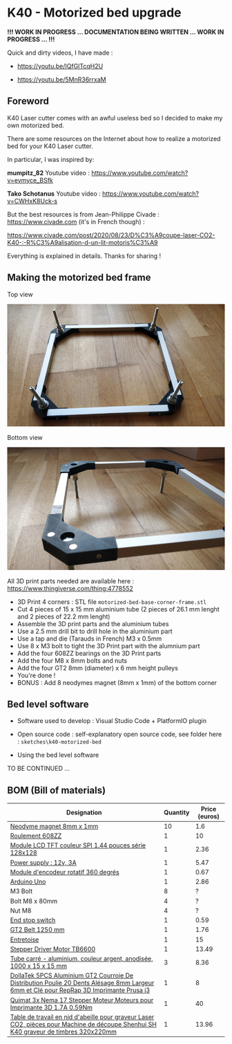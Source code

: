 # K40 - Motorized bed upgrade

__!!! WORK IN PROGRESS ... DOCUMENTATION BEING WRITTEN ... WORK IN PROGRESS ... !!!__

Quick and dirty videos, I have made : 

* https://youtu.be/IQfGlTcqH2U

* <https://youtu.be/5MnR36rrxaM>

## Foreword

K40 Laser cutter comes with an awful useless bed so I decided to make my own motorized bed.

There are some resources on the Internet about how to realize a motorized bed for your K40 Laser cutter.

In particular, I was inspired by:

__mumpitz_82__ Youtube video : <https://www.youtube.com/watch?v=evmyce_BSfk>

__Tako Schotanus__ Youtube video : <https://www.youtube.com/watch?v=CWHxK8Uck-s>

But the best resources is from Jean-Philippe Civade : <https://www.civade.com> (it's in French though) :

<https://www.civade.com/post/2020/08/23/D%C3%A9coupe-laser-CO2-K40-:-R%C3%A9alisation-d-un-lit-motoris%C3%A9>

Everything is explained in details. Thanks for sharing !

## Making the motorized bed frame

Top view

![alt text](images/IMG_20210109_165557.jpg)

Bottom view

![alt text](images/IMG_20210109_165618.jpg)

All 3D print parts needed are available here : <https://www.thingiverse.com/thing:4778552>

* 3D Print 4 corners : STL file `motorized-bed-base-corner-frame.stl`
* Cut 4 pieces of 15 x 15 mm aluminium tube (2 pieces of 26.1 mm lenght and 2 pieces of 22.2 mm lenght)
* Assemble the 3D print parts and the aluminium tubes
* Use a 2.5 mm drill bit to drill hole in the aluminium part
* Use a tap and die (Tarauds in French) M3 x 0.5mm 
* Use 8 x M3 bolt to tight the 3D Print part with the alumnium part
* Add the four 608ZZ bearings on the 3D Print parts
* Add the four M8 x 8mm bolts and nuts
* Add the four GT2 8mm (diameter) x 6 mm height pulleys 
* You're done !
* BONUS : Add 8 neodymes magnet (8mm x 1mm) of the bottom corner

## Bed level software

* Software used to develop : Visual Studio Code + PlatformIO plugin

* Open source code : self-explanatory open source code, see folder here : `sketches\k40-motorized-bed`

* Using the bed level software





TO BE CONTINUED ...

## BOM (Bill of materials)

| Designation                                                                                                                                                                                                                                                                                                                                       | Quantity | Price (euros) |
|---------------------------------------------------------------------------------------------------------------------------------------------------------------------------------------------------------------------------------------------------------------------------------------------------------------------------------------------------|----------|---------------|
| [Neodyme magnet 8mm x 1mm](https://fr.aliexpress.com/item/1005001485065704.html?spm=a2g0o.productlist.0.0.25674670G505Yw&algo_pvid=8e590427-5b37-46f8-9b7d-35950906bf52&algo_expid=8e590427-5b37-46f8-9b7d-35950906bf52-1&btsid=0b0a187b16145338740781053e6306&ws_ab_test=searchweb0_0,searchweb201602_,searchweb201603_)                         | 10       | 1.6           |
| [Roulement 608ZZ](https://www.amazon.fr/gp/product/B07RZ651J7/ref=ppx_yo_dt_b_search_asin_title?ie=UTF8&psc=1)                                                                                                                                                                                                                                    | 1        | 10            |
| [Module LCD TFT couleur SPI 1.44 pouces série 128x128](https://fr.aliexpress.com/item/32805710090.html?spm=a2g0o.productlist.0.0.3d7f1d29woOsDt&algo_pvid=4743a9a4-b74f-449a-873f-ef37a87d4dc8&algo_expid=4743a9a4-b74f-449a-873f-ef37a87d4dc8-12&btsid=0b0a187b16145341090693280e6306&ws_ab_test=searchweb0_0,searchweb201602_,searchweb201603_) | 1        | 2.36          |
| [Power supply : 12v, 3A](https://fr.aliexpress.com/item/32983648084.html?spm=a2g0s.9042311.0.0.27426c379UWNDo)                                                                                                                                                                                                                                    | 1        | 5.47          |
| [Module d'encodeur rotatif 360 degrés](https://fr.aliexpress.com/item/32648520888.html?spm=a2g0s.9042311.0.0.1ec66c37pUfP6L)                                                                                                                                                                                                                      | 1        | 0.67          |
| [Arduino Uno](https://fr.aliexpress.com/item/32272099710.html?spm=a2g0o.productlist.0.0.175e3738xCRVQC&algo_pvid=792f52bf-9a79-4d4b-aeee-199bcc69d8aa&algo_expid=792f52bf-9a79-4d4b-aeee-199bcc69d8aa-2&btsid=0b0a187b16145346123117133e6306&ws_ab_test=searchweb0_0,searchweb201602_,searchweb201603_)                                           | 1        | 2.86          |
| M3 Bolt                                                                                                                                                                                                                                                                                                                                           | 8        | ?             |
| Bolt M8 x 80mm                                                                                                                                                                                                                                                                                                                                    | 4        | ?             |
| Nut M8                                                                                                                                                                                                                                                                                                                                            | 4        | ?             |
| [End stop switch](https://fr.aliexpress.com/item/32824972155.html?spm=a2g0s.9042311.0.0.27426c37mAJldV)                                                                                                                                                                                                                                           | 1        | 0.59          |
| [GT2 Belt 1250 mm](https://fr.aliexpress.com/item/4000307078477.html?spm=a2g0s.9042311.0.0.70226c377k5Fyv)                                                                                                                                                                                                                                        | 1        | 1.76          |
| [Entretoise](https://www.amazon.fr/gp/product/B07RP6CRD5/ref=ppx_yo_dt_b_asin_title_o01_s00?ie=UTF8&psc=1)                                                                                                                                                                                                                                        | 1        | 15            |
| [Stepper Driver Motor TB6600](https://www.amazon.fr/gp/product/B0811GSPJK/ref=ppx_yo_dt_b_asin_title_o04_s00?ie=UTF8&psc=1)                                                                                                                                                                                                                       | 1        | 13.49         |
| [Tube carré - aluminium, couleur argent, anodisée, 1000 x 15 x 15 mm](https://www.amazon.fr/gp/product/B0029ZTDKM/ref=ppx_od_dt_b_asin_title_s00?ie=UTF8&psc=1)                                                                                                                                                                                   | 3        | 8.36          |
| [DollaTek 5PCS Aluminium GT2 Courroie De Distribution Poulie 20 Dents Alésage 8mm Largeur 6mm et Clé pour RepRap 3D Imprimante Prusa i3](https://www.amazon.fr/gp/product/B07DK1J8ZD/ref=ppx_yo_dt_b_asin_title_o09_s01?ie=UTF8&psc=1)                                                                                                            | 1        | 8             |
| [Quimat 3x Nema 17 Stepper Moteur,Moteurs pour Imprimante 3D 1.7A 0.59Nm](https://www.amazon.fr/gp/product/B06XQWMDWT/ref=ppx_yo_dt_b_asin_title_o09_s02?ie=UTF8&psc=1)                                                                                                                                                                           | 1        | 40            |
| [Table de travail en nid d'abeille pour graveur Laser CO2, pièces pour Machine de découpe Shenhui SH K40 graveur de timbres 320x220mm](https://fr.aliexpress.com/item/32603523206.html?spm=a2g0s.9042311.0.0.27426c37F8tu4Z)                                                                                                                      | 1        | 13.96         |
